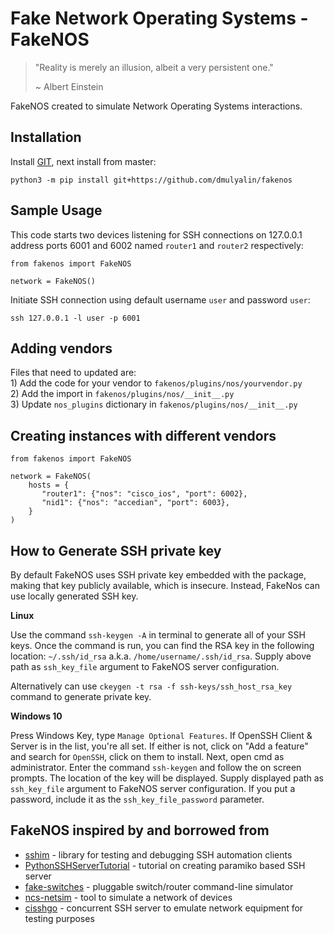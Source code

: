 # Fake Network Operating Systems - FakeNOS

> "Reality is merely an illusion, albeit a very persistent one."
> 
> ~ Albert Einstein

FakeNOS created to simulate Network Operating Systems interactions.

## Installation

Install [GIT](https://git-scm.com/book/en/v2/Getting-Started-Installing-Git), next
install from master:

`python3 -m pip install git+https://github.com/dmulyalin/fakenos`

## Sample Usage

This code starts two devices listening for SSH connections on 127.0.0.1 address 
ports 6001 and 6002 named `router1` and `router2` respectively:

```
from fakenos import FakeNOS

network = FakeNOS()
```

Initiate SSH connection using default username `user` and password `user`:

```
ssh 127.0.0.1 -l user -p 6001
```

## Adding vendors

Files that need to updated are:  
    1) Add the code for your vendor to `fakenos/plugins/nos/yourvendor.py`  
    2) Add the import in `fakenos/plugins/nos/__init__.py`  
    3) Update `nos_plugins` dictionary in `fakenos/plugins/nos/__init__.py`  

## Creating instances with different vendors

```
from fakenos import FakeNOS

network = FakeNOS(
    hosts = {
       "router1": {"nos": "cisco_ios", "port": 6002},
       "nid1": {"nos": "accedian", "port": 6003},
    }
)
```

## How to Generate SSH private key

By default FakeNOS uses SSH private key embedded with the package, making that key 
publicly available, which is insecure. Instead, FakeNos can use locally generated SSH key.

**Linux**

Use the command `ssh-keygen -A` in terminal to generate all of your SSH keys. Once the command is run,
you can find the RSA key in the following location: `~/.ssh/id_rsa` a.k.a. `/home/username/.ssh/id_rsa`.
Supply above path as `ssh_key_file` argument to FakeNOS server configuration.

Alternatively can use `ckeygen -t rsa -f ssh-keys/ssh_host_rsa_key` command to generate private key. 

**Windows 10**

Press Windows Key, type `Manage Optional Features`. If OpenSSH Client & Server is in the list, you're all set.
If either is not, click on "Add a feature" and search for `OpenSSH`, click on them to install.
Next, open cmd as administrator. Enter the command `ssh-keygen` and follow the on screen prompts.
The location of the key will be displayed. Supply displayed path as `ssh_key_file` argument to FakeNOS
server configuration. If you put a password, include it as the `ssh_key_file_password` parameter.

## FakeNOS inspired by and borrowed from

- [sshim](https://pythonhosted.org/sshim/) - library for testing and debugging SSH automation clients
- [PythonSSHServerTutorial](https://github.com/ramonmeza/PythonSSHServerTutorial) - tutorial on creating paramiko based SSH server
- [fake-switches](https://github.com/internap/fake-switches) - pluggable switch/router command-line simulator
- [ncs-netsim](https://developer.cisco.com/docs/nso/guides/#!the-network-simulator) - tool to simulate a network of devices
- [cisshgo](https://github.com/tbotnz/cisshgo) - concurrent SSH server to emulate network equipment for testing purposes
